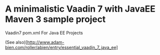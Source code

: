 A minimalistic Vaadin 7 with JavaEE Maven 3 sample project
======================

Vaadin7 pom.xml For Java EE Projects

(See also)[http://www.adam-bien.com/roller/abien/entry/essential_vaadin_7_java_ee]
